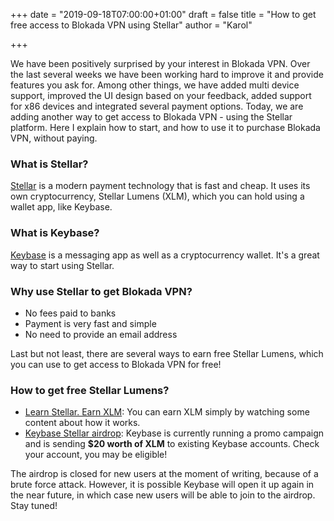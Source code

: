 +++
date = "2019-09-18T07:00:00+01:00"
draft = false
title = "How to get free access to Blokada VPN using Stellar"
author = "Karol"

+++

We have been positively surprised by your interest in Blokada VPN. Over the last several weeks we have been working hard to improve it and provide features you ask for. Among other things, we have added multi device support, improved the UI design based on your feedback, added support for x86 devices and integrated several payment options. Today, we are adding another way to get access to Blokada VPN - using the Stellar platform. Here I explain how to start, and how to use it to purchase Blokada VPN, without paying.  

### What is Stellar?

[Stellar](https://www.coinbase.com/earn/stellar/) is a modern payment technology that is fast and cheap. It uses its own cryptocurrency, Stellar Lumens (XLM), which you can hold using a wallet app, like Keybase.

### What is Keybase?

[Keybase](https://keybase.io/download) is a messaging app as well as a cryptocurrency wallet. It's a great way to start using Stellar.

### Why use Stellar to get Blokada VPN?

- No fees paid to banks
- Payment is very fast and simple
- No need to provide an email address

Last but not least, there are several ways to earn free Stellar Lumens, which you can use to get access to Blokada VPN for free!

### How to get free Stellar Lumens?

- [Learn Stellar. Earn XLM](https://www.coinbase.com/earn/stellar/): You can earn XLM simply by watching some content about how it works.
- [Keybase Stellar airdrop](https://www.coindesk.com/stellar-to-airdrop-2-billion-xlm-into-keybase-wallets): Keybase is currently running a promo campaign and is sending **$20 worth of XLM** to existing Keybase accounts. Check your account, you may be eligible!

The airdrop is closed for new users at the moment of writing, because of a brute force attack. However, it is possible Keybase will open it up again in the near future, in which case new users will be able to join to the airdrop. Stay tuned!
